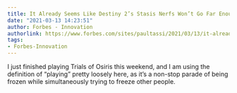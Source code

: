 ```yaml
---
title: It Already Seems Like Destiny 2’s Stasis Nerfs Won’t Go Far Enough
date: "2021-03-13 14:23:51"
author: Forbes - Innovation
authorlink: https://www.forbes.com/sites/paultassi/2021/03/13/it-already-seems-like-destiny-2s-stasis-nerfs-wont-go-far-enough/
tags:
- Forbes-Innovation
---
```

I just finished playing Trials of Osiris this weekend, and I am using the definition of “playing” pretty loosely here, as it’s a non-stop parade of being frozen while simultaneously trying to freeze other people.